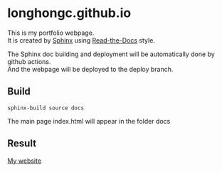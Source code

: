 # longhongc.github.io
This is my portfolio webpage.  
It is created by [Sphinx](https://www.sphinx-doc.org/en/master/) using [Read-the-Docs](https://docs.readthedocs.io/en/stable/index.html) style.  

The Sphinx doc building and deployment will be automatically done by github actions.   
And the webpage will be deployed to the deploy branch.

## Build
```
sphinx-build source docs
```
The main page index.html will appear in the folder docs

## Result
[My website](https://longhongc.github.io)
